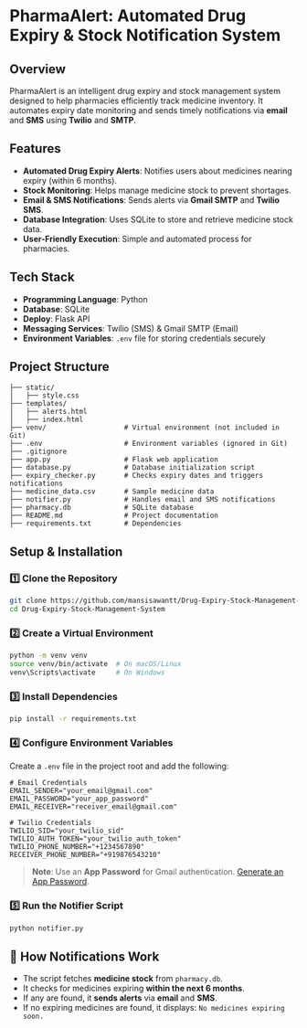 # PharmaAlert: Automated Drug Expiry & Stock Notification System

##  Overview
PharmaAlert is an intelligent drug expiry and stock management system designed to help pharmacies efficiently track medicine inventory. It automates expiry date monitoring and sends timely notifications via **email** and **SMS** using **Twilio** and **SMTP**.

##  Features
- **Automated Drug Expiry Alerts**: Notifies users about medicines nearing expiry (within 6 months).
- **Stock Monitoring**: Helps manage medicine stock to prevent shortages.
- **Email & SMS Notifications**: Sends alerts via **Gmail SMTP** and **Twilio SMS**.
- **Database Integration**: Uses SQLite to store and retrieve medicine stock data.
- **User-Friendly Execution**: Simple and automated process for pharmacies.

##  Tech Stack
- **Programming Language**: Python
- **Database**: SQLite
- **Deploy**: Flask API
- **Messaging Services**: Twilio (SMS) & Gmail SMTP (Email)
- **Environment Variables**: `.env` file for storing credentials securely


## Project Structure
```
├── static/
│   ├── style.css
├── templates/
│   ├── alerts.html
│   ├── index.html
├── venv/                   # Virtual environment (not included in Git)
├── .env                    # Environment variables (ignored in Git)
├── .gitignore
├── app.py                  # Flask web application
├── database.py             # Database initialization script
├── expiry_checker.py       # Checks expiry dates and triggers notifications
├── medicine_data.csv       # Sample medicine data
├── notifier.py             # Handles email and SMS notifications
├── pharmacy.db             # SQLite database
├── README.md               # Project documentation
├── requirements.txt        # Dependencies
```

##  Setup & Installation
### 1️⃣ Clone the Repository
```sh
git clone https://github.com/mansisawantt/Drug-Expiry-Stock-Management-System.git
cd Drug-Expiry-Stock-Management-System
```
### 2️⃣ Create a Virtual Environment
```sh
python -m venv venv
source venv/bin/activate  # On macOS/Linux
venv\Scripts\activate     # On Windows
```
### 3️⃣ Install Dependencies
```sh
pip install -r requirements.txt
```
### 4️⃣ Configure Environment Variables
Create a `.env` file in the project root and add the following:
```env
# Email Credentials
EMAIL_SENDER="your_email@gmail.com"
EMAIL_PASSWORD="your_app_password"
EMAIL_RECEIVER="receiver_email@gmail.com"

# Twilio Credentials
TWILIO_SID="your_twilio_sid"
TWILIO_AUTH_TOKEN="your_twilio_auth_token"
TWILIO_PHONE_NUMBER="+1234567890"
RECEIVER_PHONE_NUMBER="+919876543210"
```
> **Note**: Use an **App Password** for Gmail authentication. [Generate an App Password](https://support.google.com/accounts/answer/185833?hl=en).

### 5️⃣ Run the Notifier Script
```sh
python notifier.py
```

## 📧 How Notifications Work
- The script fetches **medicine stock** from `pharmacy.db`.
- It checks for medicines expiring **within the next 6 months**.
- If any are found, it **sends alerts** via **email** and **SMS**.
- If no expiring medicines are found, it displays: `No medicines expiring soon.`


